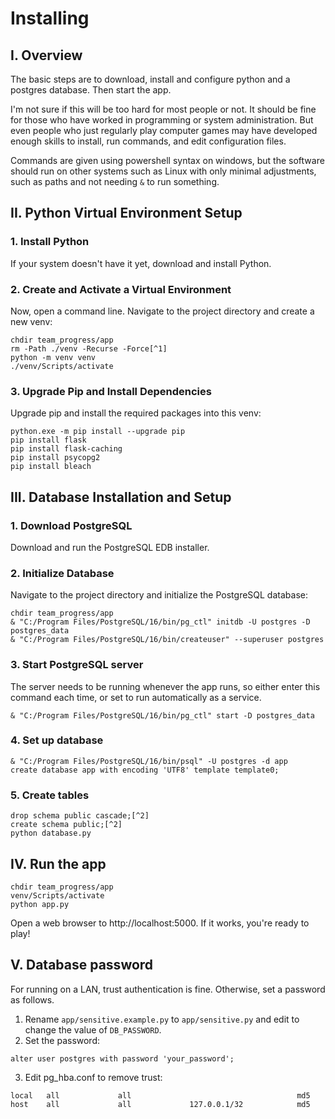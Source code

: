 # Installing
## I. Overview

The basic steps are to download, install and configure python
and a postgres database. Then start the app.

I'm not sure if this will be too hard for most people or not.
It should be fine for those who have worked in programming
or system administration.
But even people who just regularly play computer games may have developed
enough skills to install, run commands, and edit configuration files.

Commands are given using powershell syntax on windows,
but the software should run on other systems such as Linux
with only minimal adjustments,
such as paths and not needing `&` to run something.

## II. Python Virtual Environment Setup

### 1. Install Python
If your system doesn't have it yet, download and install Python.

### 2. Create and Activate a Virtual Environment
Now, open a command line.
Navigate to the project directory and create a new venv:
```
chdir team_progress/app
rm -Path ./venv -Recurse -Force[^1]
python -m venv venv
./venv/Scripts/activate
```

### 3. Upgrade Pip and Install Dependencies
Upgrade pip and install the required packages into this venv:
```
python.exe -m pip install --upgrade pip
pip install flask
pip install flask-caching
pip install psycopg2
pip install bleach
```

## III. Database Installation and Setup

### 1. Download PostgreSQL
Download and run the PostgreSQL EDB installer.

### 2. Initialize Database
Navigate to the project directory and initialize the PostgreSQL database:
```
chdir team_progress/app
& "C:/Program Files/PostgreSQL/16/bin/pg_ctl" initdb -U postgres -D postgres_data
& "C:/Program Files/PostgreSQL/16/bin/createuser" --superuser postgres
```

### 3. Start PostgreSQL server
The server needs to be running whenever the app runs,
so either enter this command each time, or set to run automatically as a service.
```
& "C:/Program Files/PostgreSQL/16/bin/pg_ctl" start -D postgres_data
```

### 4. Set up database
```
& "C:/Program Files/PostgreSQL/16/bin/psql" -U postgres -d app
create database app with encoding 'UTF8' template template0;
```

### 5. Create tables
```
drop schema public cascade;[^2]
create schema public;[^2]
python database.py
```

## IV. Run the app

```
chdir team_progress/app
venv/Scripts/activate
python app.py
```
Open a web browser to http://localhost:5000. 
If it works, you're ready to play!

## V. Database password

For running on a LAN, trust authentication is fine.
Otherwise, set a password as follows.
1. Rename `app/sensitive.example.py` to `app/sensitive.py` and edit to change the value of `DB_PASSWORD`.
2. Set the password: 
```
alter user postgres with password 'your_password';
```
3. Edit pg_hba.conf to remove trust:
```
local   all             all                                     md5
host    all             all             127.0.0.1/32            md5
```

[^1]: Only needed if you've run the commands before and need to rebuild the venv.
[^2]: Only needed if you've run the commands before and need to rebuild the tables.
